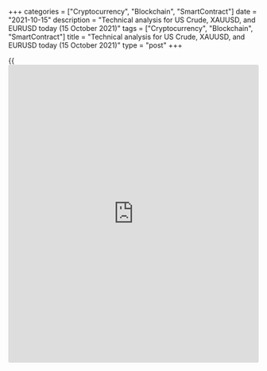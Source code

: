 +++
categories = ["Cryptocurrency", "Blockchain", "SmartContract"]
date = "2021-10-15"
description = "Technical analysis for US Crude, XAUUSD, and EURUSD today (15 October 2021)"
tags = ["Cryptocurrency", "Blockchain", "SmartContract"]
title = "Technical analysis for US Crude, XAUUSD, and EURUSD today (15 October 2021)"
type = "post"
+++

{{<iframe id="large-banner" src="https://www.bounty.group/#slide=6.0" width="100%" height="600" scrolling="no" style="border: 0px solid rgb(216, 221, 230); border-radius: 3px;">}}

2021-10-15

2021-10-15

Short-term analysis for oil, gold, and EURUSD for 15.10.2021Alex
Rodionov

I welcome my fellow traders! I have made a price forecast for US Crude,
XAUUSD, and EURUSD using a combination of margin zones methodology and
technical analysis. Based on the market analysis, I suggest entry
signals for intraday traders.

Gold price has corrected to the support zone 1791 - 1788.

The article covers the following subjects:

## Oil price forecast for today: USCrude analysis

The short-term oil trend is up. The Gold Zone 82.64 - 82.38 serves as
the growth target. It is profitable to consider new purchases on
correction at strong supports: Additional Zone 80.46 - 80.33 and
Intermediary Zone 79.19 - 78.93.

To enter trades, wait for the pattern formation in the zones indicated
above. The first target for purchases will be the day's high at 81.61.

Don't consider oil sales at the moment. To enter short trades, a trend
reversal by breaking out the Intermediary Zone is required.

### [USCrude][1] trading ideas for today:

Buy according to the pattern in Additional Zone 80.46 - 80.33.
TakeProfit: 81.61. StopLoss: according to the pattern rules.

* * *

## Gold price forecast for today: XAUUSD analysis

Gold price has corrected to the support zone 1791 - 1788. This zone
serves as the border of the intraday uptrend. It is profitable to
consider new gold purchases at this support zone. To enter purchases,
the price must return to level 1791.

If the support zone 1791 - 1788 is broken out downside, the price will
continue the downward correction with the target at the Intermediary
Zone 1781 - 1776.

The Intermediary Zone serves as the short-term uptrend's key support. So
when it is reached, it is profitable to look for purchases according to
the pattern with the target at level 1800.

### [XAUUSD][2] trading ideas for today:

  1. Open buy positions according to the pattern in 1791 - 1788. TakeProfit: 1800. StopLoss: according to the pattern rules.

  2. Open buy positions according to the pattern in 1781 - 1776. TakeProfit: 1800. StopLoss: according to the pattern rules.

* * *

## Euro/Dollar forecast for today: EURUSD analysis

The short-term euro trend is up. Yesterday, the price corrected to the
zone of ​​1.1587 - 1.1583. The test of the support zone was followed by
buyers' reaction and they reached the Intermediary Zone 1.1621 - 1.1583
again.

If the Intermediary Zone is broken out upside with the price
consolidation at the US trading session, then the Target Zone 1.1718 -
1.1700 will become the new target for purchases. In this case, consider
euro purchases on correction at strong supports.

To sell the euro, the breakout of the Additional Zone 1.1580 - 1.1576 is
required. In this situation, the trend will reverse down, and the target
for sales will be the level of 1.1525.

### [EURUSD][3] trading ideas for today:

Wait for the breakout of the Intermediary Zone 1.1621 - 1.1612, then buy
on retest. TakeProfit: Target Zone 1.1718 - 1.1700. StopLoss: 1.1590.

* * *

P.S. Did you like my article? Share it in social networks: it will be
the best “thank you" :)

Ask me questions and comment below. I’ll be glad to answer your
questions and give necessary explanations.

 **Useful links:**

  * I recommend trying to trade with a reliable broker [here][4]. The system allows you to trade by yourself or copy successful traders from all across the globe.
  * Use my promo-code BLOG for getting deposit bonus 50% on LiteForex platform. Just enter this code in the appropriate field while [depositing][5] your trading account.
  * Telegram chat for traders: <t.me/liteforexengchat>. We are sharing the signals and trading experience
  * Telegram channel with high-quality analytics, Forex reviews, training articles, and other useful things for traders <t.me/liteforex>

## Price chart of XAUUSD in real time mode

The content of this article reflects the author’s opinion and does not
necessarily reflect the official position of LiteForex. The material
published on this page is provided for informational purposes only and
should not be considered as the provision of investment advice for the
purposes of Directive 2004/39/EC.

Rate this article:

{{value}}

( {{count}} {{title}} )

   1. my.liteforex.com/trading?type=oil
   2. my.liteforex.com/trading/chart?symbol=XAUUSD&returnUrl=true
   3. my.liteforex.com/trading/chart?symbol=EURUSD&returnUrl=true
   4. my.liteforex.com/?category=analysts-opinions&slug=short-term-analysis-for-oil-gold-and-eurusd-for-15102021&openPopup=%2Fregistration%2Fpopup&utm_source=blog&utm_medium=article&utm_campaign=bonus
   5. my.liteforex.com/deposit/?category=analysts-opinions&slug=short-term-analysis-for-oil-gold-and-eurusd-for-15102021&promo_code=BLOG&utm_source=blog&utm_medium=article&utm_campaign=bonus